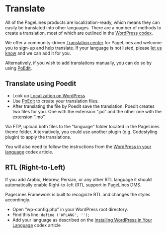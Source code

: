 # Translate #

All of the PageLines products are localization-ready, which means they can easily be translated into other languages. There are a number of methods to create a translation, most of which are outlined in the [WordPress codex](http://codex.wordpress.org/Translating_WordPress).

We offer a community-driven [Translation center](http://www.pagelines.com/translate/projects) for PageLines and welcome you to sign-up and help translate. If your language is not listed, please [let us know](hello@pagelines.com) and we can add it for you.

Alternatively, if you wish to add translations manually, you can do so by using [PoEdit](http://www.poedit.net/).

## Translate using Poedit ##

* Look up [Localization on WordPress](http://codex.wordpress.org/Translating_WordPress#Localization_Technology)
* Use [PoEdit](http://www.poedit.net/) to create your translation files.
* After translating the file by Poedit save the translation. Poedit creates two files for you. One with the extension “.po” and the other one with the extension “.mo”.

Via FTP, upload both files to the “language” folder located in the PageLines theme folder. Alternatively, you could use another plugin (e.g. Codestyling plugin) to apply the translations.

You will also need to follow the instructions from the [WordPress in your language](http://codex.wordpress.org/WordPress_in_Your_Language) codex article.

## RTL (Right-to-Left) ##

If you add Arabic, Hebrew, Persian, or any other RTL language it should automatically enable Right-to-left (RTL support in PageLines DMS.

PageLines Framework is built to recognize RTL and changes the styles accordingly.

* Open “wp-config.php” in your WordPress root directory.
* Find this line: `define ('WPLANG', '');`
* Add your language as described on the [Installing WordPress in Your Language](http://codex.wordpress.org/Installing_WordPress_in_Your_Language) codex article